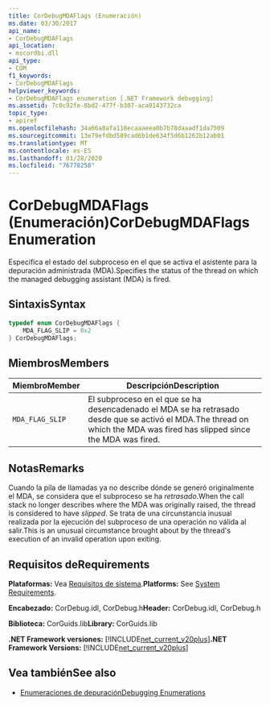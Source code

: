 ```yaml
---
title: CorDebugMDAFlags (Enumeración)
ms.date: 03/30/2017
api_name:
- CorDebugMDAFlags
api_location:
- mscordbi.dll
api_type:
- COM
f1_keywords:
- CorDebugMDAFlags
helpviewer_keywords:
- CorDebugMDAFlags enumeration [.NET Framework debugging]
ms.assetid: 7c0c92fe-8bd2-477f-b307-aca0143732ca
topic_type:
- apiref
ms.openlocfilehash: 34a66a8afa118ecaaaeea0b7b78daaadf1da7509
ms.sourcegitcommit: 13e79efdbd589cad6b1de634f5d6b1262b12ab01
ms.translationtype: MT
ms.contentlocale: es-ES
ms.lasthandoff: 01/28/2020
ms.locfileid: "76778258"
---
```

# <a name="cordebugmdaflags-enumeration"></a><span data-ttu-id="2827f-102">CorDebugMDAFlags (Enumeración)</span><span class="sxs-lookup"><span data-stu-id="2827f-102">CorDebugMDAFlags Enumeration</span></span>
<span data-ttu-id="2827f-103">Especifica el estado del subproceso en el que se activa el asistente para la depuración administrada (MDA).</span><span class="sxs-lookup"><span data-stu-id="2827f-103">Specifies the status of the thread on which the managed debugging assistant (MDA) is fired.</span></span>  
  
## <a name="syntax"></a><span data-ttu-id="2827f-104">Sintaxis</span><span class="sxs-lookup"><span data-stu-id="2827f-104">Syntax</span></span>  
  
```cpp  
typedef enum CorDebugMDAFlags {  
    MDA_FLAG_SLIP = 0x2  
} CorDebugMDAFlags;  
```  
  
## <a name="members"></a><span data-ttu-id="2827f-105">Miembros</span><span class="sxs-lookup"><span data-stu-id="2827f-105">Members</span></span>  
  
|<span data-ttu-id="2827f-106">Miembro</span><span class="sxs-lookup"><span data-stu-id="2827f-106">Member</span></span>|<span data-ttu-id="2827f-107">Descripción</span><span class="sxs-lookup"><span data-stu-id="2827f-107">Description</span></span>|  
|------------|-----------------|  
|`MDA_FLAG_SLIP`|<span data-ttu-id="2827f-108">El subproceso en el que se ha desencadenado el MDA se ha retrasado desde que se activó el MDA.</span><span class="sxs-lookup"><span data-stu-id="2827f-108">The thread on which the MDA was fired has slipped since the MDA was fired.</span></span>|  
  
## <a name="remarks"></a><span data-ttu-id="2827f-109">Notas</span><span class="sxs-lookup"><span data-stu-id="2827f-109">Remarks</span></span>  
 <span data-ttu-id="2827f-110">Cuando la pila de llamadas ya no describe dónde se generó originalmente el MDA, se considera que el subproceso se ha *retrasado*.</span><span class="sxs-lookup"><span data-stu-id="2827f-110">When the call stack no longer describes where the MDA was originally raised, the thread is considered to have *slipped*.</span></span> <span data-ttu-id="2827f-111">Se trata de una circunstancia inusual realizada por la ejecución del subproceso de una operación no válida al salir.</span><span class="sxs-lookup"><span data-stu-id="2827f-111">This is an unusual circumstance brought about by the thread's execution of an invalid operation upon exiting.</span></span>  
  
## <a name="requirements"></a><span data-ttu-id="2827f-112">Requisitos de</span><span class="sxs-lookup"><span data-stu-id="2827f-112">Requirements</span></span>  
 <span data-ttu-id="2827f-113">**Plataformas:** Vea [Requisitos de sistema](../../../../docs/framework/get-started/system-requirements.md).</span><span class="sxs-lookup"><span data-stu-id="2827f-113">**Platforms:** See [System Requirements](../../../../docs/framework/get-started/system-requirements.md).</span></span>  
  
 <span data-ttu-id="2827f-114">**Encabezado:** CorDebug.idl, CorDebug.h</span><span class="sxs-lookup"><span data-stu-id="2827f-114">**Header:** CorDebug.idl, CorDebug.h</span></span>  
  
 <span data-ttu-id="2827f-115">**Biblioteca:** CorGuids.lib</span><span class="sxs-lookup"><span data-stu-id="2827f-115">**Library:** CorGuids.lib</span></span>  
  
 <span data-ttu-id="2827f-116">**.NET Framework versiones:** [!INCLUDE[net_current_v20plus](../../../../includes/net-current-v20plus-md.md)]</span><span class="sxs-lookup"><span data-stu-id="2827f-116">**.NET Framework Versions:** [!INCLUDE[net_current_v20plus](../../../../includes/net-current-v20plus-md.md)]</span></span>  
  
## <a name="see-also"></a><span data-ttu-id="2827f-117">Vea también</span><span class="sxs-lookup"><span data-stu-id="2827f-117">See also</span></span>

- [<span data-ttu-id="2827f-118">Enumeraciones de depuración</span><span class="sxs-lookup"><span data-stu-id="2827f-118">Debugging Enumerations</span></span>](debugging-enumerations.md)
